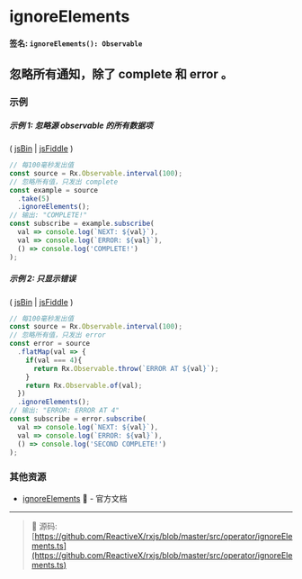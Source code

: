 # ignoreElements

#### 签名: `ignoreElements(): Observable`

## 忽略所有通知，除了 complete 和 error 。

### 示例

##### 示例 1: 忽略源 observable 的所有数据项

( [jsBin](http://jsbin.com/yiyefelubi/1/edit?js,console) | [jsFiddle](https://jsfiddle.net/btroncone/59scjqss/) )

```js
// 每100毫秒发出值
const source = Rx.Observable.interval(100);
// 忽略所有值，只发出 complete
const example = source
  .take(5)
  .ignoreElements();
// 输出: "COMPLETE!"
const subscribe = example.subscribe(
  val => console.log(`NEXT: ${val}`),
  val => console.log(`ERROR: ${val}`),
  () => console.log('COMPLETE!')
);
```

##### 示例 2: 只显示错误

( [jsBin](http://jsbin.com/gogonawuze/1/edit?js,console) | [jsFiddle](https://jsfiddle.net/btroncone/srcwdgw6/) )

```js
// 每100毫秒发出值
const source = Rx.Observable.interval(100);
// 忽略所有值，只发出 error
const error = source
  .flatMap(val => {
    if(val === 4){
      return Rx.Observable.throw(`ERROR AT ${val}`);
    }
    return Rx.Observable.of(val);
  })
  .ignoreElements();
// 输出: "ERROR: ERROR AT 4"
const subscribe = error.subscribe(
  val => console.log(`NEXT: ${val}`),
  val => console.log(`ERROR: ${val}`),
  () => console.log('SECOND COMPLETE!')
);
```


### 其他资源

* [ignoreElements](http://cn.rx.js.org/class/es6/Observable.js~Observable.html#instance-method-ignoreElements) :newspaper: - 官方文档

---
> :file_folder: 源码:  [https://github.com/ReactiveX/rxjs/blob/master/src/operator/ignoreElements.ts](https://github.com/ReactiveX/rxjs/blob/master/src/operator/ignoreElements.ts)
